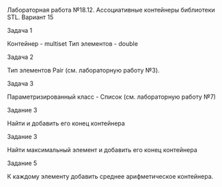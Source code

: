 
Лабораторная работа №18.12. Ассоциативные контейнеры библиотеки STL. Вариант 15

Задача 1

Контейнер - multiset
Тип элементов - double 

Задача 2

Тип элементов Pair (см. лабораторную работу №3).

Задача 3

Параметризированный класс - Список (см. лабораторную работу №7)

Задание 3

Найти  и добавить его конец контейнера

Задание 3

Найти максимальный элемент и добавить его конец контейнера

Задание 5

К каждому элементу добавить среднее арифметическое контейнера.
